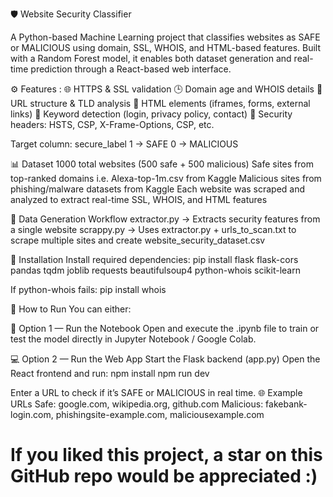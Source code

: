 🛡️ Website Security Classifier

A Python-based Machine Learning project that classifies websites as SAFE or MALICIOUS using domain, SSL, WHOIS, and HTML-based features.
Built with a Random Forest model, it enables both dataset generation and real-time prediction through a React-based web interface.

⚙️ Features :
🌐 HTTPS & SSL validation
🕒 Domain age and WHOIS details
🧩 URL structure & TLD analysis
🧠 HTML elements (iframes, forms, external links)
🔑 Keyword detection (login, privacy policy, contact)
🧾 Security headers: HSTS, CSP, X-Frame-Options, CSP, etc.

Target column: secure_label
1 → SAFE
0 → MALICIOUS

📊 Dataset
1000 total websites (500 safe + 500 malicious)
Safe sites from top-ranked domains i.e. Alexa-top-1m.csv from Kaggle 
Malicious sites from phishing/malware datasets from Kaggle 
Each website was scraped and analyzed to extract real-time SSL, WHOIS, and HTML features

🔧 Data Generation Workflow
extractor.py → Extracts security features from a single website
scrappy.py → Uses extractor.py + urls_to_scan.txt to scrape multiple sites and create website_security_dataset.csv

🧰 Installation
Install required dependencies:
pip install flask flask-cors pandas tqdm joblib requests beautifulsoup4 python-whois scikit-learn

If python-whois fails:
pip install whois

🚀 How to Run
You can either:

🧪 Option 1 — Run the Notebook
Open and execute the .ipynb file to train or test the model directly in Jupyter Notebook / Google Colab.

💻 Option 2 — Run the Web App
Start the Flask backend (app.py)
Open the React frontend and run:
npm install
npm run dev

Enter a URL to check if it’s SAFE or MALICIOUS in real time.
🌐 Example URLs
Safe: google.com, wikipedia.org, github.com
Malicious: fakebank-login.com, phishingsite-example.com, maliciousexample.com

# If you liked this project, a star on this GitHub repo would be appreciated :)
